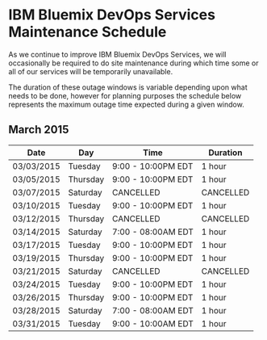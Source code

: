 # IBM Bluemix DevOps Services Maintenance Schedule

As we continue to improve IBM Bluemix DevOps Services, we will occasionally be required to do site maintenance during which time some or all of our services will be temporarily unavailable.

The duration of these outage windows is variable depending upon what needs to be done,  however for planning purposes the schedule below represents the maximum outage time expected during a given window.


## March 2015

| Date       | Day      | Time                | Duration |
|------------|----------|---------------------|----------|
| 03/03/2015 | Tuesday  | 9:00 - 10:00PM EDT  | 1 hour   |
| 03/05/2015 | Thursday | 9:00 - 10:00PM EDT  | 1 hour   |
| 03/07/2015 | Saturday | CANCELLED           |CANCELLED | 
| 03/10/2015 | Tuesday  | 9:00 - 10:00PM EDT  | 1 hour   |
| 03/12/2015 | Thursday | CANCELLED           |CANCELLED |
| 03/14/2015 | Saturday | 7:00 - 08:00AM EDT  | 1 hour   |
| 03/17/2015 | Tuesday  | 9:00 - 10:00PM EDT  | 1 hour   |
| 03/19/2015 | Thursday | 9:00 - 10:00PM EDT  | 1 hour   |
| 03/21/2015 | Saturday | CANCELLED           |CANCELLED |
| 03/24/2015 | Tuesday  | 9:00 - 10:00PM EDT  | 1 hour   |
| 03/26/2015 | Thursday | 9:00 - 10:00PM EDT  | 1 hour   |
| 03/28/2015 | Saturday | 7:00 - 08:00AM EDT  | 1 hour   |
| 03/31/2015 | Tuesday  | 9:00 - 10:00AM EDT  | 1 hour   |

